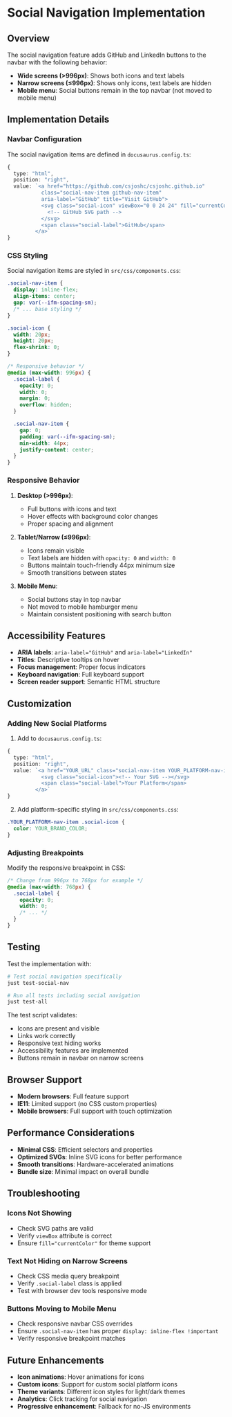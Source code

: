 # Social Navigation Implementation

## Overview

The social navigation feature adds GitHub and LinkedIn buttons to the navbar with the following behavior:

- **Wide screens (>996px)**: Shows both icons and text labels
- **Narrow screens (≤996px)**: Shows only icons, text labels are hidden
- **Mobile menu**: Social buttons remain in the top navbar (not moved to mobile menu)

## Implementation Details

### Navbar Configuration

The social navigation items are defined in `docusaurus.config.ts`:

```typescript
{
  type: "html",
  position: "right",
  value: `<a href="https://github.com/csjoshc/csjoshc.github.io"
           class="social-nav-item github-nav-item"
           aria-label="GitHub" title="Visit GitHub">
           <svg class="social-icon" viewBox="0 0 24 24" fill="currentColor">
             <!-- GitHub SVG path -->
           </svg>
           <span class="social-label">GitHub</span>
         </a>`
}
```

### CSS Styling

Social navigation items are styled in `src/css/components.css`:

```css
.social-nav-item {
  display: inline-flex;
  align-items: center;
  gap: var(--ifm-spacing-sm);
  /* ... base styling */
}

.social-icon {
  width: 20px;
  height: 20px;
  flex-shrink: 0;
}

/* Responsive behavior */
@media (max-width: 996px) {
  .social-label {
    opacity: 0;
    width: 0;
    margin: 0;
    overflow: hidden;
  }

  .social-nav-item {
    gap: 0;
    padding: var(--ifm-spacing-sm);
    min-width: 44px;
    justify-content: center;
  }
}
```

### Responsive Behavior

1. **Desktop (>996px)**:

   - Full buttons with icons and text
   - Hover effects with background color changes
   - Proper spacing and alignment

2. **Tablet/Narrow (≤996px)**:

   - Icons remain visible
   - Text labels are hidden with `opacity: 0` and `width: 0`
   - Buttons maintain touch-friendly 44px minimum size
   - Smooth transitions between states

3. **Mobile Menu**:
   - Social buttons stay in top navbar
   - Not moved to mobile hamburger menu
   - Maintain consistent positioning with search button

## Accessibility Features

- **ARIA labels**: `aria-label="GitHub"` and `aria-label="LinkedIn"`
- **Titles**: Descriptive tooltips on hover
- **Focus management**: Proper focus indicators
- **Keyboard navigation**: Full keyboard support
- **Screen reader support**: Semantic HTML structure

## Customization

### Adding New Social Platforms

1. Add to `docusaurus.config.ts`:

```typescript
{
  type: "html",
  position: "right",
  value: `<a href="YOUR_URL" class="social-nav-item YOUR_PLATFORM-nav-item">
           <svg class="social-icon"><!-- Your SVG --></svg>
           <span class="social-label">Your Platform</span>
         </a>`
}
```

2. Add platform-specific styling in `src/css/components.css`:

```css
.YOUR_PLATFORM-nav-item .social-icon {
  color: YOUR_BRAND_COLOR;
}
```

### Adjusting Breakpoints

Modify the responsive breakpoint in CSS:

```css
/* Change from 996px to 768px for example */
@media (max-width: 768px) {
  .social-label {
    opacity: 0;
    width: 0;
    /* ... */
  }
}
```

## Testing

Test the implementation with:

```bash
# Test social navigation specifically
just test-social-nav

# Run all tests including social navigation
just test-all
```

The test script validates:

- Icons are present and visible
- Links work correctly
- Responsive text hiding works
- Accessibility features are implemented
- Buttons remain in navbar on narrow screens

## Browser Support

- **Modern browsers**: Full feature support
- **IE11**: Limited support (no CSS custom properties)
- **Mobile browsers**: Full support with touch optimization

## Performance Considerations

- **Minimal CSS**: Efficient selectors and properties
- **Optimized SVGs**: Inline SVG icons for better performance
- **Smooth transitions**: Hardware-accelerated animations
- **Bundle size**: Minimal impact on overall bundle

## Troubleshooting

### Icons Not Showing

- Check SVG paths are valid
- Verify `viewBox` attribute is correct
- Ensure `fill="currentColor"` for theme support

### Text Not Hiding on Narrow Screens

- Check CSS media query breakpoint
- Verify `.social-label` class is applied
- Test with browser dev tools responsive mode

### Buttons Moving to Mobile Menu

- Check responsive navbar CSS overrides
- Ensure `.social-nav-item` has proper `display: inline-flex !important`
- Verify responsive breakpoint matches

## Future Enhancements

- **Icon animations**: Hover animations for icons
- **Custom icons**: Support for custom social platform icons
- **Theme variants**: Different icon styles for light/dark themes
- **Analytics**: Click tracking for social navigation
- **Progressive enhancement**: Fallback for no-JS environments
